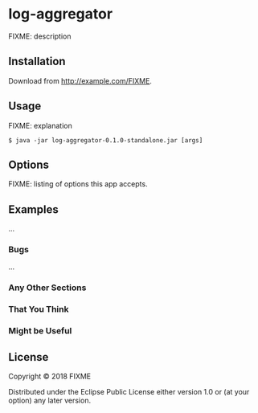 # log-aggregator

FIXME: description

## Installation

Download from http://example.com/FIXME.

## Usage

FIXME: explanation

    $ java -jar log-aggregator-0.1.0-standalone.jar [args]

## Options

FIXME: listing of options this app accepts.

## Examples

...

### Bugs

...

### Any Other Sections
### That You Think
### Might be Useful

## License

Copyright © 2018 FIXME

Distributed under the Eclipse Public License either version 1.0 or (at
your option) any later version.
